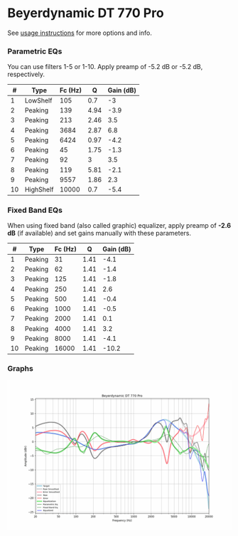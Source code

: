 # Beyerdynamic DT 770 Pro
See [usage instructions](https://github.com/jaakkopasanen/AutoEq#usage) for more options and info.

### Parametric EQs
You can use filters 1-5 or 1-10. Apply preamp of -5.2 dB or -5.2 dB, respectively.

|   # | Type      |   Fc (Hz) |    Q |   Gain (dB) |
|-----|-----------|-----------|------|-------------|
|   1 | LowShelf  |       105 | 0.7  |        -3   |
|   2 | Peaking   |       139 | 4.94 |        -3.9 |
|   3 | Peaking   |       213 | 2.46 |         3.5 |
|   4 | Peaking   |      3684 | 2.87 |         6.8 |
|   5 | Peaking   |      6424 | 0.97 |        -4.2 |
|   6 | Peaking   |        45 | 1.75 |        -1.3 |
|   7 | Peaking   |        92 | 3    |         3.5 |
|   8 | Peaking   |       119 | 5.81 |        -2.1 |
|   9 | Peaking   |      9557 | 1.86 |         2.3 |
|  10 | HighShelf |     10000 | 0.7  |        -5.4 |

### Fixed Band EQs
When using fixed band (also called graphic) equalizer, apply preamp of **-2.6 dB** (if available) and set gains manually with these parameters.

|   # | Type    |   Fc (Hz) |    Q |   Gain (dB) |
|-----|---------|-----------|------|-------------|
|   1 | Peaking |        31 | 1.41 |        -4.1 |
|   2 | Peaking |        62 | 1.41 |        -1.4 |
|   3 | Peaking |       125 | 1.41 |        -1.8 |
|   4 | Peaking |       250 | 1.41 |         2.6 |
|   5 | Peaking |       500 | 1.41 |        -0.4 |
|   6 | Peaking |      1000 | 1.41 |        -0.5 |
|   7 | Peaking |      2000 | 1.41 |         0.1 |
|   8 | Peaking |      4000 | 1.41 |         3.2 |
|   9 | Peaking |      8000 | 1.41 |        -4.1 |
|  10 | Peaking |     16000 | 1.41 |       -10.2 |

### Graphs
![](./Beyerdynamic%20DT%20770%20Pro.png)
